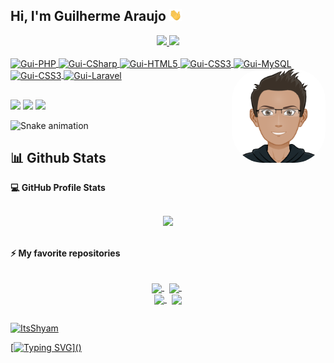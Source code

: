 ## Hi, I'm Guilherme Araujo <img src="https://github.com/milena-ramiro/milena-ramiro/blob/main/gifs/wave.gif" width="20px">
<div align="center">
  <a href="https://github.com/gui1535">
  <img height="180em" src="https://github-readme-stats.vercel.app/api?username=gui1535&show_icons=true&theme=react&include_all_commits=true&count_private=false"/>
  <img height="180em" src="https://github-readme-stats.vercel.app/api/top-langs/?username=gui1535&layout=compact&langs_count=7&theme=react"/>
</div>
	
<div style="display: inline_block"><br>
  <img align="center" alt="Gui-PHP" height="30" width="40" src="https://cdn.jsdelivr.net/gh/devicons/devicon/icons/php/php-original.svg">
  <img align="center" alt="Gui-CSharp" height="30" width="40" src="https://cdn.jsdelivr.net/gh/devicons/devicon/icons/csharp/csharp-original.svg">
  <img align="center" alt="Gui-HTML5" height="30" width="40" src="https://cdn.jsdelivr.net/gh/devicons/devicon/icons/html5/html5-original.svg">
  <img align="center" alt="Gui-CSS3" height="30" width="40" src="https://cdn.jsdelivr.net/gh/devicons/devicon/icons/css3/css3-original.svg">
  <img align="center" alt="Gui-MySQL" height="30" width="40" src="https://cdn.jsdelivr.net/gh/devicons/devicon/icons/mysql/mysql-plain.svg">
  <img align="center" alt="Gui-CSS3" height="30" width="40" src="https://cdn.jsdelivr.net/gh/devicons/devicon/icons/bootstrap/bootstrap-original.svg">
  <img align="center" alt="Gui-Laravel" height="30" width="40" src="https://cdn.jsdelivr.net/gh/devicons/devicon/icons/laravel/laravel-plain.svg">
  <img align="right" alt="Gui" height="150" style="border-radius:50px;" src="https://github.com/gui1535/gui1535/blob/main/face.png">
</div>
   
  ##
 
<div> 
  <a href = "mailto:guilherme.araujo1535@gmail.com"><img src="https://img.shields.io/badge/-Gmail-%23333?style=for-the-badge&logo=gmail&logoColor=white" target="_blank"></a>
  <a href="https://www.linkedin.com/in/guilhermearaujo1/" target="_blank"><img src="https://img.shields.io/badge/-LinkedIn-%230077B5?style=for-the-badge&logo=linkedin&logoColor=white" target="_blank"></a>
    <a href="https://t.me/Guilhermearaujo01" target="_blank"><img src="https://img.shields.io/badge/Telegram-2CA5E0?style=for-the-badge&logo=telegram&logoColor=white" target="_blank"></a> 
	
  ![Snake animation](https://github.com/gui1535/gui1535/blob/output/github-contribution-grid-snake.svg)
</div>
	
  ## 📊 Github Stats
	
  <summary><b>💻 GitHub Profile Stats</b></summary>
  <br/>
  <p align="center">
      <a href="https://github.com/gui1535"><img src="https://activity-graph.herokuapp.com/graph?username=gui1535&custom_title=Guilherme%20Araujo's%20Contribution%20Graph&theme=react-dark" /></a>
	</p>
  <br/>	
  <summary><b>⚡ My favorite repositories</b></summary>
  <br/>
   <p align="center">
  <a href="https://github.com/gui1535/JoKenPo">
    <img width='49%' align="center" src="https://github-readme-stats.vercel.app/api/pin/?username=gui1535&repo=JoKenPo&theme=react" />
  </a>
  <span>&nbsp;</span>
  <a href="https://github.com/gui1535/Bootstrap_Finans">
    <img width='49%' align="center" src="https://github-readme-stats.vercel.app/api/pin/?username=gui1535&repo=Bootstrap_Finans&theme=react" />
  </a>
  <span>&nbsp;</span>
  <br/>
  <a href="https://github.com/gui1535/Laravel_SuperGestao">
    <img width='49%' align="center" src="https://github-readme-stats.vercel.app/api/pin/?username=gui1535&repo=Laravel_SuperGestao&theme=react" />
  </a>
  <span>&nbsp;</span>
  <a href="https://github.com/gui1535/Calculo_PesoIdeal">
    <img width='49%' align="center" src="https://github-readme-stats.vercel.app/api/pin/?username=gui1535&repo=Calculo_PesoIdeal&theme=react&" />
  </a>
	   
</p>
  
  ##
 
<p><a href="https://www.buymeacoffee.com/gui1535"> <img src="https://cdn.buymeacoffee.com/buttons/v2/default-yellow.png" height="50" width="210" alt="ItsShyam" />
  
  [![Typing SVG](https://readme-typing-svg.herokuapp.com?font=Ubuntu&color=blue&vCenter=true&lines=Gui1535+thanks+for+your+visit!)]()
